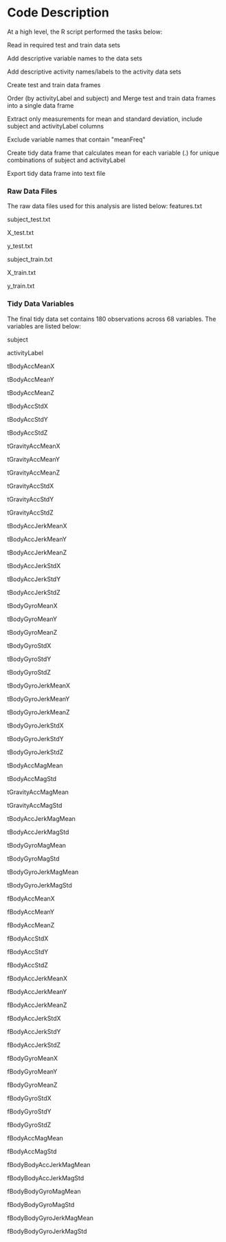 Code Description
=================
At a high level, the R script performed the tasks below:

Read in required test and train data sets

Add descriptive variable names to the data sets

Add descriptive activity names/labels to the activity data sets

Create test and train data frames

Order (by activityLabel and subject) and Merge test and train data frames into a single data frame

Extract only measurements for mean and standard deviation, include subject and activityLabel columns

Exclude variable names that contain "meanFreq"

Create tidy data frame that calculates mean for each variable (.) for unique combinations of subject and activityLabel

Export tidy data frame into text file

### Raw Data Files
The raw data files used for this analysis are listed below:
features.txt

subject_test.txt

X_test.txt

y_test.txt

subject_train.txt

X_train.txt

y_train.txt

### Tidy Data Variables
The final tidy data set contains 180 observations across 68 variables. The variables are listed below:

subject

activityLabel

tBodyAccMeanX

tBodyAccMeanY

tBodyAccMeanZ

tBodyAccStdX

tBodyAccStdY

tBodyAccStdZ

tGravityAccMeanX

tGravityAccMeanY  

tGravityAccMeanZ

tGravityAccStdX

tGravityAccStdY

tGravityAccStdZ

tBodyAccJerkMeanX 

tBodyAccJerkMeanY

tBodyAccJerkMeanZ

tBodyAccJerkStdX

tBodyAccJerkStdY

tBodyAccJerkStdZ      

tBodyGyroMeanX

tBodyGyroMeanY

tBodyGyroMeanZ

tBodyGyroStdX

tBodyGyroStdY     

tBodyGyroStdZ

tBodyGyroJerkMeanX

tBodyGyroJerkMeanY

tBodyGyroJerkMeanZ

tBodyGyroJerkStdX  

tBodyGyroJerkStdY

tBodyGyroJerkStdZ

tBodyAccMagMean

tBodyAccMagStd

tGravityAccMagMean   

tGravityAccMagStd

tBodyAccJerkMagMean

tBodyAccJerkMagStd

tBodyGyroMagMean

tBodyGyroMagStd

tBodyGyroJerkMagMean

tBodyGyroJerkMagStd

fBodyAccMeanX

fBodyAccMeanY

fBodyAccMeanZ        

fBodyAccStdX

fBodyAccStdY

fBodyAccStdZ

fBodyAccJerkMeanX

fBodyAccJerkMeanY   

fBodyAccJerkMeanZ

fBodyAccJerkStdX

fBodyAccJerkStdY

fBodyAccJerkStdZ

fBodyGyroMeanX          

fBodyGyroMeanY

fBodyGyroMeanZ

fBodyGyroStdX

fBodyGyroStdY

fBodyGyroStdZ 

fBodyAccMagMean

fBodyAccMagStd

fBodyBodyAccJerkMagMean

fBodyBodyAccJerkMagStd

fBodyBodyGyroMagMean  

fBodyBodyGyroMagStd

fBodyBodyGyroJerkMagMean

fBodyBodyGyroJerkMagStd
